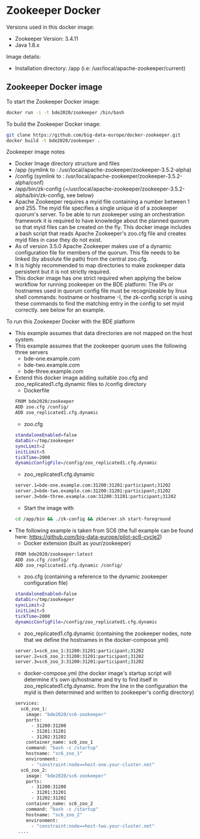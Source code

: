 # Zookeeper Docker

Versions used in this docker image:
* Zookeeper Version: 3.4.11
* Java 1.8.x
 
Image details:
* Installation directory: /app (i.e: /usr/local/apache-zookeeper/current)

## Zookeeper Docker image

To start the Zookeeper Docker image:

 ```bash
docker run -i -t bde2020/zookeeper /bin/bash
```
To build the Zookeeper Docker image:

 ```bash
git clone https://github.com/big-data-europe/docker-zookeeper.git
docker build -t bde2020/zookeeper .
```

Zookeeper image notes
 * Docker Image directory structure and files
  * /app (symlink to : /usr/local/apache-zookeeper/zookeeper-3.5.2-alpha)
  * /config (symlink to : /usr/local/apache-zookeeper/zookeeper-3.5.2-alpha/conf)
  * /app/bin/zk-config (=/usr/local/apache-zookeeper/zookeeper-3.5.2-alpha/bin/zk-config, see below)
 * Apache Zookeeper requires a myid file containing a number between 1 and 255. The myid file specifies a single unique id of a zookeeper quorum's server. To be able to run zookeeper using an orchestration framework it is required to have knowledge about the planned quorum so that myid files can be created on the fly. This docker image includes a bash script that reads Apache Zookeeper's zoo.cfg file and creates myid files in case they do not exist. 
 * As of version 3.5.0 Apache Zookeeper makes use of a dynamic configuration file for members of the quorum. This file needs to be linked (by absolute file path) from the central zoo.cfg.
 * It is highly recommended to map directories to make zookeeper data persistent but it is not strictly required.
 * This docker image has one strict required when applying the below workflow for running zookeeper on the BDE platform: The IPs or hostnames used in quorum config file must be recognizeable by linux shell commands: hostname or hostname -I, the zk-config script is using these commands to find the matching entry in the config to set myid correctly. see below for an example.
 
To run this Zookeeper Docker with the BDE platform

* This example assumes that data directories are not mapped on the host system.
* This example assumes that the zookeeper quorum uses the following three servers
  * bde-one.example.com
  * bde-two.example.com
  * bde-three.example.com
* Extend this docker image adding suitable zoo.cfg and zoo_replicated1.cfg.dynamic files to /config directory
  * Dockerfile
  ```bash
  FROM bde2020/zookeeper
  ADD zoo.cfg /config/
  ADD zoo_replicated1.cfg.dynamic
  ```
  * zoo.cfg
  ```bash
  standaloneEnabled=false
  dataDir=/tmp/zookeeper
  syncLimit=2
  initLimit=5
  tickTime=2000
  dynamicConfigFile=/config/zoo_replicated1.cfg.dynamic
  ```
  * zoo_replicated1.cfg.dynamic
  ```bash
  server.1=bde-one.example.com:31200:31201:participant;31202
  server.2=bde-two.example.com:31200:31201:participant;31202
  server.3=bde-three.example.com:31200:31201:participant;31202
  ```
  * Start the image with
  ```bash
  cd /app/bin && ./zk-config && zkServer.sh start-foreground
  ```
* The following example is taken from SC6 (the full example can be found here: https://github.com/big-data-europe/pilot-sc6-cycle2)
  * Docker extension (built as your/zookeeper)
  ```bash
  FROM bde2020/zookeeper:latest
  ADD zoo.cfg /config/
  ADD zoo_replicated1.cfg.dynamic /config/  
  ```
  * zoo.cfg (containing a reference to the dynamic zookeeper configuration file)
  ```bash
  standaloneEnabled=false
  dataDir=/tmp/zookeeper
  syncLimit=2
  initLimit=5
  tickTime=2000
  dynamicConfigFile=/config/zoo_replicated1.cfg.dynamic
  ```
  * zoo_replicated1.cfg.dynamic (containing the zookeeper nodes, note that we define the hostnames in the docker-compose.yml)
  ```bash
  server.1=sc6_zoo_1:31200:31201:participant;31202
  server.2=sc6_zoo_2:31200:31201:participant;31202
  server.3=sc6_zoo_3:31200:31201:participant;31202  
  ```
  * docker-compose.yml (the docker image's startup script will determine it's own ip/hostname and try to find itself in zoo_replicated1.cfg.dynamic. from the line in the configuration the myid is then determined and written to zookeeper's config directory)
  ```bash
  services:
    sc6_zoo_1:
      image: "bde2020/sc6-zookeeper"
      ports: 
        - 31200:31200
        - 31201:31201
        - 31202:31202
      container_name: sc6_zoo_1
      command: "bash -c /startup"
      hostname: "sc6_zoo_1"
      environment:
        - "constraint:node==host-one.your-cluster.net"
    sc6_zoo_2:
      image: "bde2020/sc6-zookeeper"
      ports:
        - 31200:31200
        - 31201:31201
        - 31202:31202
      container_name: sc6_zoo_2
      command: "bash -c /startup"
      hostname: "sc6_zoo_2"
      environment:
        - "constraint:node==host-two.your-cluster.net"
   ....
  ```
